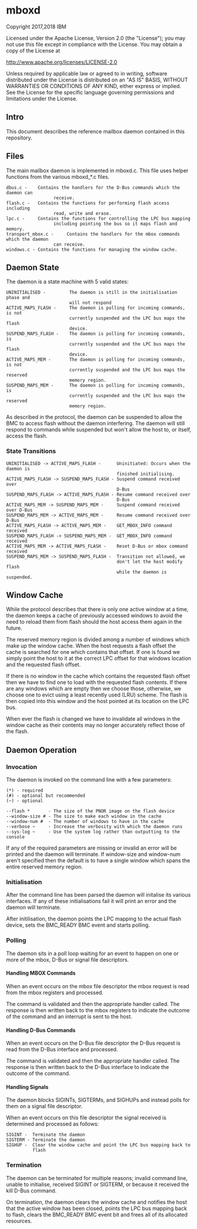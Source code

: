 # mboxd

Copyright 2017,2018 IBM

Licensed under the Apache License, Version 2.0 (the "License"); you may not use
this file except in compliance with the License. You may obtain a copy of the
License at

<http://www.apache.org/licenses/LICENSE-2.0>

Unless required by applicable law or agreed to in writing, software distributed
under the License is distributed on an "AS IS" BASIS, WITHOUT WARRANTIES OR
CONDITIONS OF ANY KIND, either express or implied. See the License for the
specific language governing permissions and limitations under the License.

## Intro

This document describes the reference mailbox daemon contained in this
repository.

## Files

The main mailbox daemon is implemented in mboxd.c. This file uses helper
functions from the various mboxd\_\*.c files.

```text
dbus.c -    Contains the handlers for the D-Bus commands which the daemon can
                  receive.
flash.c -   Contains the functions for performing flash access including
                  read, write and erase.
lpc.c -     Contains the functions for controlling the LPC bus mapping
                  including pointing the bus so it maps flash and memory.
transport_mbox.c -     Contains the handlers for the mbox commands which the daemon
                  can receive.
windows.c - Contains the functions for managing the window cache.
```

## Daemon State

The daemon is a state machine with 5 valid states:

```text
UNINITIALISED -         The daemon is still in the initialisation phase and
                        will not respond
ACTIVE_MAPS_FLASH -     The daemon is polling for incoming commands, is not
                        currently suspended and the LPC bus maps the flash
                        device.
SUSPEND_MAPS_FLASH -    The daemon is polling for incoming commands, is
                        currently suspended and the LPC bus maps the flash
                        device.
ACTIVE_MAPS_MEM -       The daemon is polling for incoming commands, is not
                        currently suspended and the LPC bus maps the reserved
                        memory region.
SUSPEND_MAPS_MEM -      The daemon is polling for incoming commands, is
                        currently suspended and the LPC bus maps the reserved
                        memory region.
```

As described in the protocol, the daemon can be suspended to allow the BMC to
access flash without the daemon interfering. The daemon will still respond to
commands while suspended but won't allow the host to, or itself, access the
flash.

### State Transitions

```text
UNINITIALISED -> ACTIVE_MAPS_FLASH -      Uninitiated: Occurs when the daemon is
                                          finished initialising.
ACTIVE_MAPS_FLASH -> SUSPEND_MAPS_FLASH - Suspend command received over
                                          D-Bus
SUSPEND_MAPS_FLASH -> ACTIVE_MAPS_FLASH - Resume command received over
                                          D-Bus
ACTIVE_MAPS_MEM -> SUSPEND_MAPS_MEM -     Suspend command received over D-Bus
SUSPEND_MAPS_MEM -> ACTIVE_MAPS_MEM -     Resume command received over D-Bus
ACTIVE_MAPS_FLASH -> ACTIVE_MAPS_MEM -    GET_MBOX_INFO command received
SUSPEND_MAPS_FLASH -> SUSPEND_MAPS_MEM -  GET_MBOX_INFO command received
ACTIVE_MAPS_MEM -> ACTIVE_MAPS_FLASH -    Reset D-Bus or mbox command received
SUSPEND_MAPS_MEM -> SUSPEND_MAPS_FLASH -  Transition not allowed, we
                                          don't let the host modify flash
                                          while the daemon is suspended.
```

## Window Cache

While the protocol describes that there is only one active window at a time, the
daemon keeps a cache of previously accessed windows to avoid the need to reload
them from flash should the host access them again in the future.

The reserved memory region is divided among a number of windows which make up
the window cache. When the host requests a flash offset the cache is searched
for one which contains that offset. If one is found we simply point the host to
it at the correct LPC offset for that windows location and the requested flash
offset.

If there is no window in the cache which contains the requested flash offset
then we have to find one to load with the requested flash contents. If there are
any windows which are empty then we choose those, otherwise, we choose one to
evict using a least recently used (LRU) scheme. The flash is then copied into
this window and the host pointed at its location on the LPC bus.

When ever the flash is changed we have to invalidate all windows in the window
cache as their contents may no longer accurately reflect those of the flash.

## Daemon Operation

### Invocation

The daemon is invoked on the command line with a few parameters:

```text
(*) - required
(#) - optional but recommended
(~) - optional

--flash *       - The size of the PNOR image on the flash device
--window-size # - The size to make each window in the cache
--window-num #  - The number of windows to have in the cache
--verbose ~     - Increase the verbosity with which the daemon runs
--sys-log ~     - Use the system log rather than outputting to the console
```

If any of the required parameters are missing or invalid an error will be
printed and the daemon will terminate. If window-size and window-num aren't
specified then the default is to have a single window which spans the entire
reserved memory region.

### Initialisation

After the command line has been parsed the daemon will initalise its various
interfaces. If any of these initialisations fail it will print an error and the
daemon will terminate.

After initilisation, the daemon points the LPC mapping to the actual flash
device, sets the BMC_READY BMC event and starts polling.

### Polling

The daemon sits in a poll loop waiting for an event to happen on one or more of
the mbox, D-Bus or signal file descriptors.

#### Handling MBOX Commands

When an event occurs on the mbox file descriptor the mbox request is read from
the mbox registers and processed.

The command is validated and then the appropriate handler called. The response
is then written back to the mbox registers to indicate the outcome of the
command and an interrupt is sent to the host.

#### Handling D-Bus Commands

When an event occurs on the D-Bus file descriptor the D-Bus request is read from
the D-Bus interface and processed.

The command is validated and then the appropriate handler called. The response
is then written back to the D-Bus interface to indicate the outcome of the
command.

#### Handling Signals

The daemon blocks SIGINTs, SIGTERMs, and SIGHUPs and instead polls for them on a
signal file descriptor.

When an event occurs on this file descriptor the signal received is determined
and processed as follows:

```text
SIGINT -  Terminate the daemon
SIGTERM - Terminate the daemon
SIGHUP -  Clear the window cache and point the LPC bus mapping back to
          flash
```

### Termination

The daemon can be terminated for multiple reasons; invalid command line, unable
to initialise, received SIGINT or SIGTERM, or because it received the kill D-Bus
command.

On termination, the daemon clears the window cache and notifies the host that
the active window has been closed, points the LPC bus mapping back to flash,
clears the BMC_READY BMC event bit and frees all of its allocated resources.
